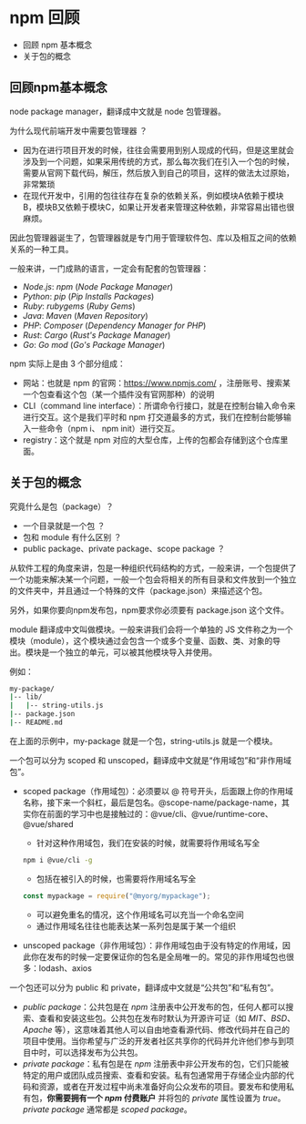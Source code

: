 # npm 回顾

- 回顾 npm 基本概念
- 关于包的概念

## 回顾npm基本概念

node package manager，翻译成中文就是 node 包管理器。

为什么现代前端开发中需要包管理器 ？

- 因为在进行项目开发的时候，往往会需要用到别人现成的代码，但是这里就会涉及到一个问题，如果采用传统的方式，那么每次我们在引入一个包的时候，需要从官网下载代码，解压，然后放入到自己的项目，这样的做法太过原始，非常繁琐
- 在现代开发中，引用的包往往存在复杂的依赖关系，例如模块A依赖于模块B，模块B又依赖于模块C，如果让开发者来管理这种依赖，非常容易出错也很麻烦。

因此包管理器诞生了，包管理器就是专门用于管理软件包、库以及相互之间的依赖关系的一种工具。

一般来讲，一门成熟的语言，一定会有配套的包管理器：

- *Node.js*: *npm* (*Node Package Manager*)
- *Python*: *pip* (*Pip Installs Packages*)
- *Ruby*: *rubygems* (*Ruby Gems*)
- *Java*: *Maven* (*Maven Repository*)
- *PHP*: *Composer* (*Dependency Manager for PHP*)
- *Rust*: *Cargo* (*Rust's Package Manager*)
- *Go*: *Go mod* (*Go's Package Manager*)

npm 实际上是由 3 个部分组成：

- 网站：也就是 npm 的官网：https://www.npmjs.com/ ，注册账号、搜索某一个包查看这个包（某一个插件没有官网那种）的说明
- CLI（command line interface）：所谓命令行接口，就是在控制台输入命令来进行交互。这个是我们平时和 npm 打交道最多的方式，我们在控制台能够输入一些命令（npm i、 npm init）进行交互。
- registry：这个就是 npm 对应的大型仓库，上传的包都会存储到这个仓库里面。

## 关于包的概念

究竟什么是包（package）？

- 一个目录就是一个包 ？
- 包和 module 有什么区别 ？
- public package、private package、scope package ？

从软件工程的角度来讲，包是一种组织代码结构的方式，一般来讲，一个包提供了一个功能来解决某一个问题，一般一个包会将相关的所有目录和文件放到一个独立的文件夹中，并且通过一个特殊的文件（package.json）来描述这个包。

另外，如果你要向npm发布包，npm要求你必须要有 package.json 这个文件。

module 翻译成中文叫做模块。一般来讲我们会将一个单独的 JS 文件称之为一个模块（module），这个模块通过会包含一个或多个变量、函数、类、对象的导出。模块是一个独立的单元，可以被其他模块导入并使用。

例如：

```bash
my-package/
|-- lib/
|   |-- string-utils.js
|-- package.json
|-- README.md
```

在上面的示例中，my-package 就是一个包，string-utils.js 就是一个模块。

一个包可以分为 scoped 和 unscoped，翻译成中文就是“作用域包”和“非作用域包”。

- scoped package（作用域包）：必须要以 @ 符号开头，后面跟上你的作用域名称，接下来一个斜杠，最后是包名。@scope-name/package-name，其实你在前面的学习中也是接触过的：@vue/cli、@vue/runtime-core、@vue/shared

  - 针对这种作用域包，我们在安装的时候，就需要将作用域名写全

  ```bash
  npm i @vue/cli -g
  ```

  - 包括在被引入的时候，也需要将作用域名写全

  ```js
  const mypackage = require("@myorg/mypackage");
  ```

  - 可以避免重名的情况，这个作用域名可以充当一个命名空间
  - 通过作用域名往往也能表达某一系列包是属于某一个组织

- unscoped package（非作用域包）：非作用域包由于没有特定的作用域，因此你在发布的时候一定要保证你的包名是全局唯一的。常见的非作用域包也很多：lodash、axios

一个包还可以分为 public 和 private，翻译成中文就是“公共包”和“私有包”。

- *public package*：公共包是在 *npm* 注册表中公开发布的包，任何人都可以搜索、查看和安装这些包。公共包在发布时默认为开源许可证（如 *MIT*、*BSD*、*Apache* 等），这意味着其他人可以自由地查看源代码、修改代码并在自己的项目中使用。当你希望与广泛的开发者社区共享你的代码并允许他们参与到项目中时，可以选择发布为公共包。
- *private package*：私有包是在 *npm* 注册表中非公开发布的包，它们只能被特定的用户或团队成员搜索、查看和安装。私有包通常用于存储企业内部的代码和资源，或者在开发过程中尚未准备好向公众发布的项目。要发布和使用私有包，**你需要拥有一个 *npm* 付费账户** 并将包的 *private* 属性设置为 *true*。*private package* 通常都是 *scoped package*。
